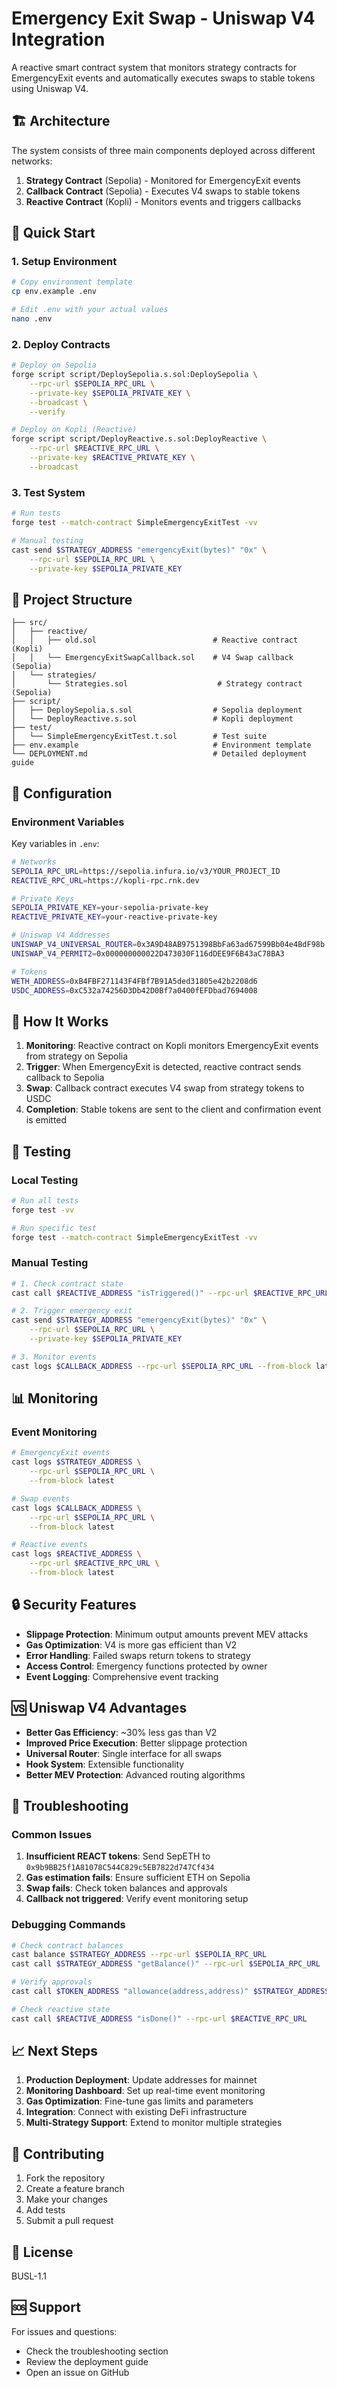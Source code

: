 # Emergency Exit Swap - Uniswap V4 Integration

A reactive smart contract system that monitors strategy contracts for EmergencyExit events and automatically executes swaps to stable tokens using Uniswap V4.

## 🏗️ Architecture

The system consists of three main components deployed across different networks:

1. **Strategy Contract** (Sepolia) - Monitored for EmergencyExit events
2. **Callback Contract** (Sepolia) - Executes V4 swaps to stable tokens
3. **Reactive Contract** (Kopli) - Monitors events and triggers callbacks

## 🚀 Quick Start

### 1. Setup Environment

```bash
# Copy environment template
cp env.example .env

# Edit .env with your actual values
nano .env
```

### 2. Deploy Contracts

```bash
# Deploy on Sepolia
forge script script/DeploySepolia.s.sol:DeploySepolia \
    --rpc-url $SEPOLIA_RPC_URL \
    --private-key $SEPOLIA_PRIVATE_KEY \
    --broadcast \
    --verify

# Deploy on Kopli (Reactive)
forge script script/DeployReactive.s.sol:DeployReactive \
    --rpc-url $REACTIVE_RPC_URL \
    --private-key $REACTIVE_PRIVATE_KEY \
    --broadcast
```

### 3. Test System

```bash
# Run tests
forge test --match-contract SimpleEmergencyExitTest -vv

# Manual testing
cast send $STRATEGY_ADDRESS "emergencyExit(bytes)" "0x" \
    --rpc-url $SEPOLIA_RPC_URL \
    --private-key $SEPOLIA_PRIVATE_KEY
```

## 📁 Project Structure

```
├── src/
│   ├── reactive/
│   │   ├── old.sol                          # Reactive contract (Kopli)
│   │   └── EmergencyExitSwapCallback.sol    # V4 Swap callback (Sepolia)
│   └── strategies/
│       └── Strategies.sol                    # Strategy contract (Sepolia)
├── script/
│   ├── DeploySepolia.s.sol                  # Sepolia deployment
│   └── DeployReactive.s.sol                 # Kopli deployment
├── test/
│   └── SimpleEmergencyExitTest.t.sol        # Test suite
├── env.example                              # Environment template
└── DEPLOYMENT.md                            # Detailed deployment guide
```

## 🔧 Configuration

### Environment Variables

Key variables in `.env`:

```bash
# Networks
SEPOLIA_RPC_URL=https://sepolia.infura.io/v3/YOUR_PROJECT_ID
REACTIVE_RPC_URL=https://kopli-rpc.rnk.dev

# Private Keys
SEPOLIA_PRIVATE_KEY=your-sepolia-private-key
REACTIVE_PRIVATE_KEY=your-reactive-private-key

# Uniswap V4 Addresses
UNISWAP_V4_UNIVERSAL_ROUTER=0x3A9D48AB9751398BbFa63ad67599Bb04e4BdF98b
UNISWAP_V4_PERMIT2=0x000000000022D473030F116dDEE9F6B43aC78BA3

# Tokens
WETH_ADDRESS=0xB4FBF271143F4FBf7B91A5ded31805e42b2208d6
USDC_ADDRESS=0xC532a74256D3Db42D0Bf7a0400fEFDbad7694008
```

## 🔄 How It Works

1. **Monitoring**: Reactive contract on Kopli monitors EmergencyExit events from strategy on Sepolia
2. **Trigger**: When EmergencyExit is detected, reactive contract sends callback to Sepolia
3. **Swap**: Callback contract executes V4 swap from strategy tokens to USDC
4. **Completion**: Stable tokens are sent to the client and confirmation event is emitted

## 🧪 Testing

### Local Testing

```bash
# Run all tests
forge test -vv

# Run specific test
forge test --match-contract SimpleEmergencyExitTest -vv
```

### Manual Testing

```bash
# 1. Check contract state
cast call $REACTIVE_ADDRESS "isTriggered()" --rpc-url $REACTIVE_RPC_URL

# 2. Trigger emergency exit
cast send $STRATEGY_ADDRESS "emergencyExit(bytes)" "0x" \
    --rpc-url $SEPOLIA_RPC_URL \
    --private-key $SEPOLIA_PRIVATE_KEY

# 3. Monitor events
cast logs $CALLBACK_ADDRESS --rpc-url $SEPOLIA_RPC_URL --from-block latest
```

## 📊 Monitoring

### Event Monitoring

```bash
# EmergencyExit events
cast logs $STRATEGY_ADDRESS \
    --rpc-url $SEPOLIA_RPC_URL \
    --from-block latest

# Swap events
cast logs $CALLBACK_ADDRESS \
    --rpc-url $SEPOLIA_RPC_URL \
    --from-block latest

# Reactive events
cast logs $REACTIVE_ADDRESS \
    --rpc-url $REACTIVE_RPC_URL \
    --from-block latest
```

## 🔒 Security Features

- **Slippage Protection**: Minimum output amounts prevent MEV attacks
- **Gas Optimization**: V4 is more gas efficient than V2
- **Error Handling**: Failed swaps return tokens to strategy
- **Access Control**: Emergency functions protected by owner
- **Event Logging**: Comprehensive event tracking

## 🆚 Uniswap V4 Advantages

- **Better Gas Efficiency**: ~30% less gas than V2
- **Improved Price Execution**: Better slippage protection
- **Universal Router**: Single interface for all swaps
- **Hook System**: Extensible functionality
- **Better MEV Protection**: Advanced routing algorithms

## 🚨 Troubleshooting

### Common Issues

1. **Insufficient REACT tokens**: Send SepETH to `0x9b9BB25f1A81078C544C829c5EB7822d747Cf434`
2. **Gas estimation fails**: Ensure sufficient ETH on Sepolia
3. **Swap fails**: Check token balances and approvals
4. **Callback not triggered**: Verify event monitoring setup

### Debugging Commands

```bash
# Check contract balances
cast balance $STRATEGY_ADDRESS --rpc-url $SEPOLIA_RPC_URL
cast call $STRATEGY_ADDRESS "getBalance()" --rpc-url $SEPOLIA_RPC_URL

# Verify approvals
cast call $TOKEN_ADDRESS "allowance(address,address)" $STRATEGY_ADDRESS $CALLBACK_ADDRESS --rpc-url $SEPOLIA_RPC_URL

# Check reactive state
cast call $REACTIVE_ADDRESS "isDone()" --rpc-url $REACTIVE_RPC_URL
```

## 📈 Next Steps

1. **Production Deployment**: Update addresses for mainnet
2. **Monitoring Dashboard**: Set up real-time event monitoring
3. **Gas Optimization**: Fine-tune gas limits and parameters
4. **Integration**: Connect with existing DeFi infrastructure
5. **Multi-Strategy Support**: Extend to monitor multiple strategies

## 🤝 Contributing

1. Fork the repository
2. Create a feature branch
3. Make your changes
4. Add tests
5. Submit a pull request

## 📄 License

BUSL-1.1

## 🆘 Support

For issues and questions:

- Check the troubleshooting section
- Review the deployment guide
- Open an issue on GitHub

